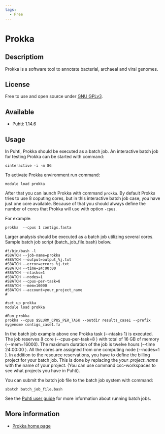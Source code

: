 ```yaml
---
tags:
  - Free
---
```


# Prokka

## Descriptiom

Prokka is a software tool to annotate bacterial, archaeal and viral genomes.

## License

Free to use and open source under [GNU GPLv3](https://www.gnu.org/licenses/gpl-3.0.html).

## Available

*   Puhti: 1.14.6

## Usage

In Puhti, Prokka should be executed as a batch job. An interactive batch job for testing Prokka can be started
with command:

```text
sinteractive -i -m 8G
```

To activate Prokka environment run command:

```text
module load prokka
```

After that you can launch Prokka with command `prokka`. By default Prokka tries to use 8 coputing cores, but in 
this interactive batch job case, you have just one core available. Because of that you should always define the number
of cores that Prokka will use with option `-cpus`.

For example:

```text
prokka  --cpus 1 contigs.fasta
```

Larger analysis should be executed as a batch job utilizing several cores.
Sample batch job script (batch_job_file.bash) below.

```text
#!/bin/bash -l
#SBATCH --job-name=prokka
#SBATCH --output=output_%j.txt
#SBATCH --error=errors_%j.txt
#SBATCH --time=24:00:00
#SBATCH --ntasks=1
#SBATCH --nodes=1  
#SBATCH --cpus-per-task=8
#SBATCH --mem=16000
#SBATCH --account=your_project_name
#

#set up prokka
module load prokka

#Run prokka
prokka --cpus $SLURM_CPUS_PER_TASK --outdir results_case1 --prefix mygenome contigs_case1.fa
```

In the batch job example above one Prokka task (--ntasks 1) is executed. 
The job reserves 8 core (--cpus-per-task=8 ) with total of 16 GB of memory (--mem=16000). 
The maximum duration of the job is twelve hours (--time 24:00:00 ). All the cores are assigned from 
one computing node (--nodes=1 ). In addition to the resource reservations, you have to define 
the billing project for your batch job. This is done by replacing the _your_project_name_ with 
the name of your project. (You can use command csc-workspaces to see what projects you have in Puhti).

You can submit the batch job file to the batch job system with command:

```text
sbatch batch_job_file.bash
```

See the [Puhti user guide](../computing/running/getting-started.md) for more information about running batch jobs.

## More information

*   [Prokka home page](https://github.com/tseemann/prokka)




